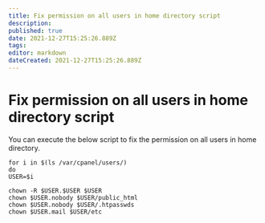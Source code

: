 ```yaml
---
title: Fix permission on all users in home directory script
description: 
published: true
date: 2021-12-27T15:25:26.889Z
tags: 
editor: markdown
dateCreated: 2021-12-27T15:25:26.889Z
---
```


# Fix permission on all users in home directory script


You can execute the below script to fix the permission on all users in home directory.

```
for i in $(ls /var/cpanel/users/)
do
USER=$i

chown -R $USER.$USER $USER
chown $USER.nobody $USER/public_html
chown $USER.nobody $USER/.htpasswds
chown $USER.mail $USER/etc
```

